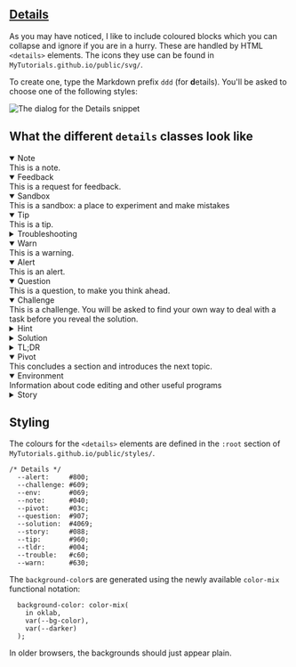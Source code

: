 <section
id="details"
aria-labelledby="details"
data-item="Details"
>
<h2><a href="#details">Details</a></h2>

As you may have noticed, I like to include coloured blocks which you can collapse and ignore if you are in a hurry. These are handled by HTML `<details>` elements. The icons they use can be found in `MyTutorials.github.io/public/svg/`.

To create one, type the Markdown prefix `ddd` (for **d**etails). You'll be asked to choose one of the following styles:

![The dialog for the Details snippet](images/Details.webp)


## What the different `details` classes look like

<details class="note" open>
<summary>Note</summary>
This is a note.

</details>

<details class="feedback" open>
<summary>Feedback</summary>
This is a request for feedback.

</details>

<details class="sandbox" open>
<summary>Sandbox</summary>
This is a sandbox: a place to experiment and make mistakes

</details>

<details class="tip" open>
<summary>Tip</summary>
This is a tip.

</details>

<details class="trouble" >
<summary>Troubleshooting</summary>
Help with troubleshooting. Usually closed

</details>

</details>
<details class="warn" open>
<summary>Warn</summary>
This is a warning.

</details>

<details class="alert" open>
<summary>Alert</summary>
This is an alert.

</details>

<details class="question" open>
<summary>Question</summary>
This is a question, to make you think ahead.

</details>

<details class="challenge" open>
<summary>Challenge</summary>
This is a challenge. You will be asked to find your own way to deal with a task before you reveal the solution.

<details class="hint">
<summary>Hint</summary>
You'll find some clues about how to solve the challenge here.

</details>

<details class="solution">
<summary>Solution</summary>
You'll find the solution here.

</details>
</details>

<details class="tldr">
<summary>TL;DR</summary>
This is a deep dive into a topic. It's usually not open.

</details>

<details class="pivot" open>
<summary>Pivot</summary>
This concludes a section and introduces the next topic.

</details>

<details class="env" open>
<summary>Environment</summary>
Information about code editing and other useful programs

</details>

<details class="story">
<summary>Story</summary>
A personal anecdote or business case study. Usually closed.

</details>

## Styling
The colours for the `<details>` elements are defined in the `:root` section of `MyTutorials.github.io/public/styles/`.

```css-#34
/* Details */
  --alert:     #800;
  --challenge: #609;
  --env:       #069;
  --note:      #040;
  --pivot:     #03c;
  --question:  #907;
  --solution:  #4069;
  --story:     #088;
  --tip:       #960;
  --tldr:      #004;
  --trouble:   #c60;
  --warn:      #630;
```

The `background-color`s are generated using the newly available `color-mix` functional notation:

```css-#702
  background-color: color-mix(
    in oklab,
    var(--bg-color),
    var(--darker)
  );
```

In older browsers, the backgrounds should just appear plain.


</section>
